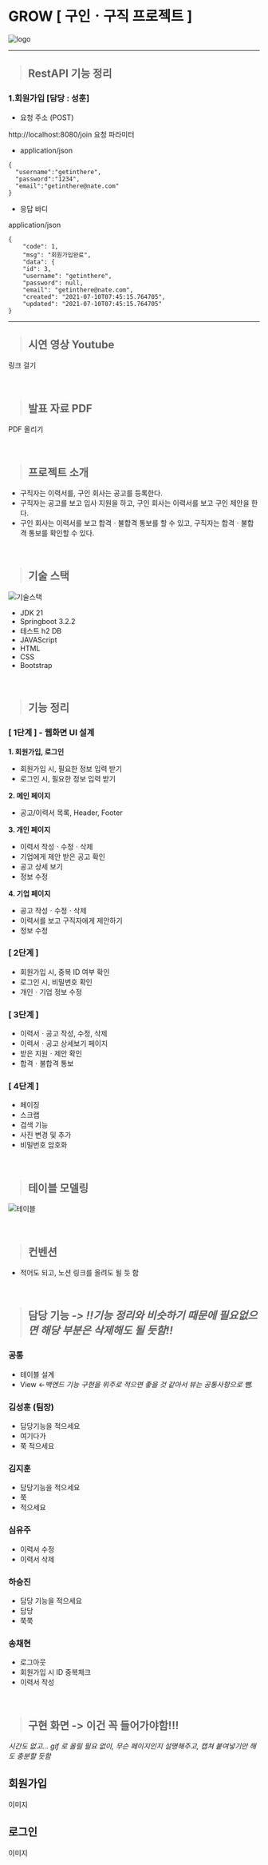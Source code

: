 # GROW [ 구인ㆍ구직 프로젝트 ]
![logo](https://github.com/chugue/project-grow/assets/153585866/f2ad7455-56f6-4895-8d65-94a5db14a179)

___
> ## RestAPI 기능 정리


### 1.회원가입  [담당 : 성훈]
- 요청 주소 (POST)

http://localhost:8080/join
  요청 파라미터
- application/json
```
{
  "username":"getinthere",
  "password":"1234",
  "email":"getinthere@nate.com"
}
```
- 응답 바디

application/json

```
{
    "code": 1,
    "msg": "회원가입완료",
    "data": {
    "id": 3,
    "username": "getinthere",
    "password": null,
    "email": "getinthere@nate.com",
    "created": "2021-07-10T07:45:15.764705",
    "updated": "2021-07-10T07:45:15.764705"
}
```
<hr>







> ## 시연 영상 Youtube
링크 걸기

<br>

> ## 발표 자료 PDF
PDF 올리기

<br>

> ## 프로젝트 소개
* 구직자는 이력서를, 구인 회사는 공고를 등록한다.
* 구직자는 공고를 보고 입사 지원을 하고, 구인 회사는 이력서를 보고 구인 제안을 한다.
* 구인 회사는 이력서를 보고 합격ㆍ불합격 통보를 할 수 있고, 구직자는 합격ㆍ불합격 통보를 확인할 수 있다.

<br>

> ## 기술 스택
![기술스택](https://github.com/chugue/project-grow/assets/153585866/8f93f7a9-4368-4b70-830e-d3a9c2de545f)  
* JDK 21
* Springboot 3.2.2
* 테스트 h2 DB
* JAVAScript
* HTML
* CSS
* Bootstrap

<br>

> ## 기능 정리
### [ 1단계 ] - 웹화면 UI 설계
**1. 회원가입, 로그인**  
  * 회원가입 시, 필요한 정보 입력 받기
  * 로그인 시, 필요한 정보 입력 받기
    
**2. 메인 페이지**
   * 공고/이력서 목록, Header, Footer
     
**3. 개인 페이지**
   * 이력서 작성ㆍ수정ㆍ삭제
   * 기업에게 제안 받은 공고 확인
   * 공고 상세 보기
   * 정보 수정  
     
**4. 기업 페이지**
   * 공고 작성ㆍ수정ㆍ삭제
   * 이력서를 보고 구직자에게 제안하기
   * 정보 수정  

### [ 2단계 ]
* 회원가입 시, 중복 ID 여부 확인
* 로그인 시, 비밀번호 확인 
* 개인ㆍ기업 정보 수정

### [ 3단계 ]
* 이력서ㆍ공고 작성, 수정, 삭제
* 이력서ㆍ공고 상세보기 페이지
* 받은 지원ㆍ제안 확인
* 합격ㆍ불합격 통보 

### [ 4단계 ]
* 페이징
* 스크랩 
* 검색 기능 
* 사진 변경 및 추가
* 비밀번호 암호화

<br>

> ## 테이블 모델링 
![테이블](https://github.com/chugue/project-grow/assets/153585866/68639d5f-ec6f-470b-9866-058a43843df3)

<br>

> ## 컨벤션
* 적어도 되고, 노션 링크를 올려도 될 듯 함 

<br>

> ## 담당 기능 *-> !!기능 정리와 비슷하기 때문에 필요없으면 해당 부분은 삭제해도 될 듯함!!* 
### 공통
* 테이블 설계
* View <-*백엔드 기능 구현을 위주로 적으면 좋을 것 같아서 뷰는 공통사항으로 뺌.*
  
### 김성훈 (팀장)
* 담당기능을 적으세요
* 여기다가
* 쭉 적으세요
  
### 김지훈
* 담당기능을 적으세요
* 쭉
* 적으세요
  
### 심유주
* 이력서 수정
* 이력서 삭제

### 하승진
* 담당 기능을 적으세요
* 담당
* 쭉쭉

### 송채현
* 로그아웃
* 회원가입 시 ID 중복체크
* 이력서 작성

<br>

> ## 구현 화면 -> 이건 꼭 들어가야함!!! 
*시간도 없고... gif 로 올릴 필요 없이, 무슨 페이지인지 설명해주고, 캡쳐 붙여넣기만 해도 충분할 듯함*
## 회원가입
이미지 

## 로그인
이미지 

<br>











